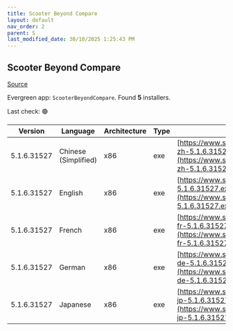 ```yaml
---
title: Scooter Beyond Compare
layout: default
nav_order: 2
parent: S
last_modified_date: 30/10/2025 1:25:43 PM
---
```


## Scooter Beyond Compare

[Source](https://scootersoftware.com/)

Evergreen app: `ScooterBeyondCompare`. Found **5** installers.

Last check: 🟢

| Version     | Language             | Architecture | Type | URI                                                                                                                        |
| ----------- | -------------------- | ------------ | ---- | -------------------------------------------------------------------------------------------------------------------------- |
| 5.1.6.31527 | Chinese (Simplified) | x86          | exe  | [https://www.scootersoftware.com/BCompare-zh-5.1.6.31527.exe](https://www.scootersoftware.com/BCompare-zh-5.1.6.31527.exe) |
| 5.1.6.31527 | English              | x86          | exe  | [https://www.scootersoftware.com/BCompare-5.1.6.31527.exe](https://www.scootersoftware.com/BCompare-5.1.6.31527.exe)       |
| 5.1.6.31527 | French               | x86          | exe  | [https://www.scootersoftware.com/BCompare-fr-5.1.6.31527.exe](https://www.scootersoftware.com/BCompare-fr-5.1.6.31527.exe) |
| 5.1.6.31527 | German               | x86          | exe  | [https://www.scootersoftware.com/BCompare-de-5.1.6.31527.exe](https://www.scootersoftware.com/BCompare-de-5.1.6.31527.exe) |
| 5.1.6.31527 | Japanese             | x86          | exe  | [https://www.scootersoftware.com/BCompare-jp-5.1.6.31527.exe](https://www.scootersoftware.com/BCompare-jp-5.1.6.31527.exe) |
